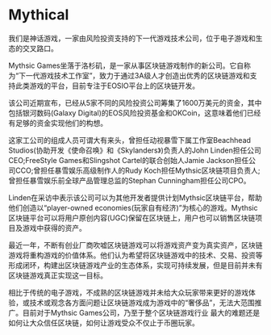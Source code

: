 # 

# Mythical



我们是神话游戏，一家由风险投资支持的下一代游戏技术公司，位于电子游戏和生态的交叉路口。

Mythsic Games坐落于洛杉矶，是一家从事区块链游戏制作的新公司。它自称为“下一代游戏技术工作室”，致力于通过3A级人才创造出优秀的区块链游戏和支持此类游戏的平台，目前专注于EOSIO平台上的区块链开发。

该公司近期宣布，已经从5家不同的风险投资公司筹集了1600万美元的资金，其中包括银河数码(Galaxy Digital)的EOS风险投资基金和OKCoin，这意味着他们已经有足够的资金实现他们的构想。

这家工公司的组成人员可谓大有来头，曾担任动视暴雪下属工作室Beachhead Studios(协助开发《使命召唤》和《Skylanders》)负责人的John Linden担任公司CEO;FreeStyle Games和Slingshot Cartel的联合创始人Jamie Jackson担任公司CCO;曾担任暴雪娱乐高级制作人的Rudy Koch担任Mythsic区块链项目负责人;曾担任暴雪娱乐前全球产品管理总监的Stephan Cunningham担任公司CPO。

Linden在采访中表示该公司可以为其他开发者提供计划Mythsic区块链平台，帮助他们创造以“player-owned economies(玩家自有经济)”为核心的游戏。Mythsic区块链平台可以将用户原创内容(UGC)保留在区块链上，用户也可以销售区块链项目及游戏中获得的资产。

最近一年，不断有创业厂商吹嘘区块链游戏可以将游戏资产变为真实资产，区块链游戏将重构游戏的价值体系。他们认为希望将区块链游戏中的技术、交易、投资等形成闭环，构建出区块链游戏产业的生态体系，实现可持续发展，但是目前并未有区块链游戏真正实现这一目标。



相比于传统的电子游戏，不成熟的区块链游戏并未给大众玩家带来更好的游戏体验，或技术或观念各方面问题让区块链游戏成为游戏中的“奢侈品”，无法大范围推广。目前对于Mythsic Games公司，乃至于整个区块链游戏行业 最大的难题还是如何让大众信任区块链，如何让游戏受众不仅止于币圈玩家。

